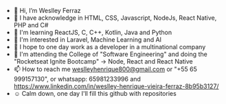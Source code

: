 - 👋 Hi, I’m Weslley Ferraz
- 🦾 I have acknowledge in HTML, CSS, Javascript, NodeJs, React Native, PHP and C#
- 🌱 I'm learning ReactJS, C, C++, Kotlin, Java and Python
- 👀 I'm interested in Laravel, Machine Learning and AI
- 💞️ I hope to one day work as a developer in a multinational company
- 🚀 I'm attending the College of "Software Engineering" and doing the "Rocketseat Ignite Bootcamp" -> Node, React and React Native
- 📫 How to reach me weslleyhenrique800@gmail.com or "+55 65 999157130", or whatsapp: 65981233996 and https://www.linkedin.com/in/weslley-henrique-vieira-ferraz-8b95b3127/
- ☺️ Calm down, one day I'll fill this github with repositories

